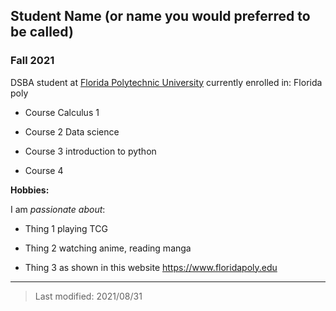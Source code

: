## Student Name (or name you would preferred to be called)

### Fall 2021

DSBA student at [Florida Polytechnic University](https://www.floridapoly.edu) currently enrolled in: Florida poly

- Course Calculus 1

- Course 2 Data science

- Course 3 introduction to python

- Course 4

**Hobbies:**

I am _passionate about_:

- Thing 1 playing TCG

- Thing 2 watching anime, reading manga

- Thing 3 as shown in this website <https://www.floridapoly.edu>

***

> Last modified: 2021/08/31
